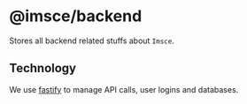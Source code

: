 # @imsce/backend
Stores all backend related stuffs about `Imsce`.

## Technology
We use [fastify](https://www.fastify.io/) to manage API calls, user logins and databases.
